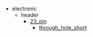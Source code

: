 * electronic
  * header
    * [23_pin](electronic/header/23_pin)
      * [through_hole_short](electronic/header/23_pin/through_hole_short)
